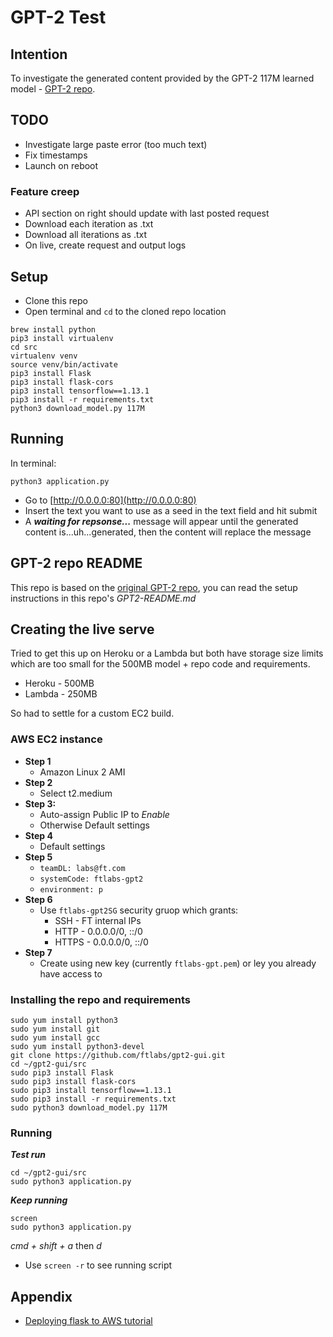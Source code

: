 # GPT-2 Test

## Intention

To investigate the generated content provided by the GPT-2 117M learned model - [GPT-2 repo](https://github.com/openai/gpt-2.git).


## TODO

+ Investigate large paste error (too much text)
+ Fix timestamps
+ Launch on reboot

### Feature creep

+ API section on right should update with last posted request
+ Download each iteration as .txt
+ Download all iterations as .txt
+ On live, create request and output logs


## Setup

+ Clone this repo
+ Open terminal and ```cd``` to the cloned repo location

```
brew install python
pip3 install virtualenv
cd src
virtualenv venv
source venv/bin/activate
pip3 install Flask
pip3 install flask-cors
pip3 install tensorflow==1.13.1
pip3 install -r requirements.txt
python3 download_model.py 117M
```

## Running

In terminal:

```
python3 application.py
```

+ Go to [http://0.0.0.0:80](http://0.0.0.0:80)
+ Insert the text you want to use as a seed in the text field and hit submit
+ A ***waiting for repsonse...*** message will appear until the generated content is...uh...generated, then the content will replace the message


## GPT-2 repo README

This repo is based on the [original GPT-2 repo](https://github.com/openai/gpt-2.git), you can read the setup instructions in this repo's *GPT2-README.md*


## Creating the live serve

Tried to get this up on Heroku or a Lambda but both have storage size limits which are too small for the 500MB model + repo code and requirements.

+ Heroku - 500MB
+ Lambda - 250MB

So had to settle for a custom EC2 build.


### AWS EC2 instance

+ **Step 1**
    - Amazon Linux 2 AMI
+ **Step 2**
    - Select t2.medium
+ **Step 3:**
    - Auto-assign Public IP to *Enable*
    - Otherwise Default settings
+ **Step 4**
    - Default settings
+ **Step 5**
    - `teamDL: labs@ft.com`
    - `systemCode: ftlabs-gpt2`
    - `environment: p`
+ **Step 6**
    - Use `ftlabs-gpt2SG` security gruop which grants:
        - SSH - FT internal IPs
        - HTTP - 0.0.0.0/0, ::/0
        - HTTPS - 0.0.0.0/0, ::/0
+ **Step 7**
    - Create using new key (currently `ftlabs-gpt.pem`) or ley you already have access to 


### Installing the repo and requirements

```
sudo yum install python3
sudo yum install git
sudo yum install gcc
sudo yum install python3-devel
git clone https://github.com/ftlabs/gpt2-gui.git
cd ~/gpt2-gui/src
sudo pip3 install Flask
sudo pip3 install flask-cors
sudo pip3 install tensorflow==1.13.1
sudo pip3 install -r requirements.txt
sudo python3 download_model.py 117M
```

### Running

***Test run***

```
cd ~/gpt2-gui/src
sudo python3 application.py
```

***Keep running***

```
screen
sudo python3 application.py
```
*cmd + shift + a* then *d*

* Use ```screen -r``` to see running script


## Appendix

+ [Deploying flask to AWS tutorial](https://www.codementor.io/dushyantbgs/deploying-a-flask-application-to-aws-gnva38cf0)

